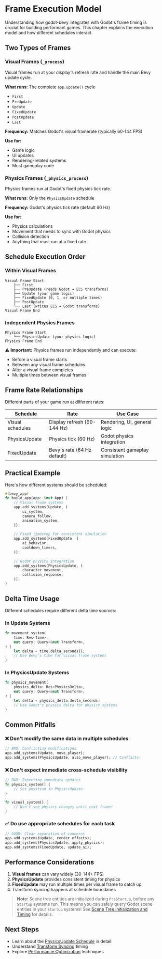 # Frame Execution Model

Understanding how godot-bevy integrates with Godot's frame timing is crucial for building performant games. This chapter explains the execution model and how different schedules interact.

## Two Types of Frames

### Visual Frames (`_process`)

Visual frames run at your display's refresh rate and handle the main Bevy update cycle.

**What runs:** The complete `app.update()` cycle
- `First`
- `PreUpdate` 
- `Update`
- `FixedUpdate`
- `PostUpdate`
- `Last`

**Frequency:** Matches Godot's visual framerate (typically 60-144 FPS)

**Use for:**
- Game logic
- UI updates
- Rendering-related systems
- Most gameplay code

### Physics Frames (`_physics_process`)

Physics frames run at Godot's fixed physics tick rate.

**What runs:** Only the `PhysicsUpdate` schedule

**Frequency:** Godot's physics tick rate (default 60 Hz)

**Use for:**
- Physics calculations
- Movement that needs to sync with Godot physics
- Collision detection
- Anything that must run at a fixed rate

## Schedule Execution Order

### Within Visual Frames

```
Visual Frame Start
    ├── First
    ├── PreUpdate (reads Godot → ECS transforms)
    ├── Update (your game logic)
    ├── FixedUpdate (0, 1, or multiple times)
    ├── PostUpdate
    └── Last (writes ECS → Godot transforms)
Visual Frame End
```

### Independent Physics Frames

```
Physics Frame Start
    └── PhysicsUpdate (your physics logic)
Physics Frame End
```

⚠️ **Important:** Physics frames run independently and can execute:
- Before a visual frame starts
- Between any visual frame schedules
- After a visual frame completes
- Multiple times between visual frames

## Frame Rate Relationships

Different parts of your game run at different rates:

| Schedule | Rate | Use Case |
|----------|------|----------|
| Visual schedules | Display refresh (60-144 Hz) | Rendering, UI, general logic |
| PhysicsUpdate | Physics tick (60 Hz) | Godot physics integration |
| FixedUpdate | Bevy's rate (64 Hz default) | Consistent gameplay simulation |

## Practical Example

Here's how different systems should be scheduled:

```rust
#[bevy_app]
fn build_app(app: &mut App) {
    // Visual frame systems
    app.add_systems(Update, (
        ui_system,
        camera_follow,
        animation_system,
    ));
    
    // Fixed timestep for consistent simulation
    app.add_systems(FixedUpdate, (
        ai_behavior,
        cooldown_timers,
    ));
    
    // Godot physics integration
    app.add_systems(PhysicsUpdate, (
        character_movement,
        collision_response,
    ));
}
```

## Delta Time Usage

Different schedules require different delta time sources:

### In Update Systems

```rust
fn movement_system(
    time: Res<Time>,
    mut query: Query<&mut Transform>,
) {
    let delta = time.delta_seconds();
    // Use Bevy's time for visual frame systems
}
```

### In PhysicsUpdate Systems

```rust
fn physics_movement(
    physics_delta: Res<PhysicsDelta>,
    mut query: Query<&mut Transform>,
) {
    let delta = physics_delta.delta_seconds;
    // Use Godot's physics delta for physics systems
}
```

## Common Pitfalls

### ❌ Don't modify the same data in multiple schedules

```rust
// BAD: Conflicting modifications
app.add_systems(Update, move_player);
app.add_systems(PhysicsUpdate, also_move_player); // Conflicts!
```

### ❌ Don't expect immediate cross-schedule visibility

```rust
// BAD: Expecting immediate updates
fn physics_system() {
    // Set position in PhysicsUpdate
}

fn visual_system() {
    // Won't see physics changes until next frame!
}
```

### ✅ Do use appropriate schedules for each task

```rust
// GOOD: Clear separation of concerns
app.add_systems(Update, render_effects);
app.add_systems(PhysicsUpdate, apply_physics);
app.add_systems(FixedUpdate, update_ai);
```

## Performance Considerations

1. **Visual frames** can vary widely (30-144+ FPS)
2. **PhysicsUpdate** provides consistent timing for physics
3. **FixedUpdate** may run multiple times per visual frame to catch up
4. Transform syncing happens at schedule boundaries

> **Note:** Scene tree entities are initialized during `PreStartup`, before any `Startup` systems run. This means you can safely query Godot scene entities in your `Startup` systems! See [Scene Tree Initialization and Timing](../scene-tree/timing.md) for details.

## Next Steps

- Learn about the [PhysicsUpdate Schedule](./physics-update.md) in detail
- Understand [Transform Syncing](../transforms/sync-modes.md) timing
- Explore [Performance Optimization](../reference/performance.md) techniques
